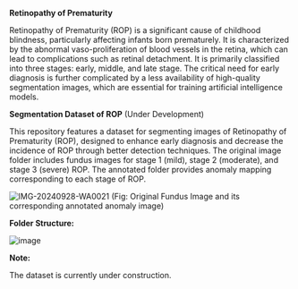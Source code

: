 **Retinopathy of Prematurity**

Retinopathy of Prematurity (ROP) is a significant cause of childhood blindness, particularly
affecting infants born prematurely. It is characterized by the abnormal vaso-proliferation of blood
vessels in the retina, which can lead to complications such as retinal detachment. It is primarily
classified into three stages: early, middle, and late stage. The critical need for early diagnosis is
further complicated by a less availability of high-quality segmentation images, which are essential
for training artificial intelligence models.



**Segmentation Dataset of ROP** (Under Development)

This repository features a dataset for segmenting images of Retinopathy of Prematurity (ROP), designed to enhance early diagnosis and decrease the incidence of ROP through better detection techniques. The original image folder includes fundus images for stage 1 (mild), stage 2 (moderate), and stage 3 (severe) ROP. The annotated folder provides anomaly mapping corresponding to each stage of ROP.

![IMG-20240928-WA0021](https://github.com/user-attachments/assets/0ff609bc-09e2-4cf2-8d3c-d742dad9224b)
(Fig: Original Fundus Image and its corresponding annotated anomaly image)


**Folder Structure:**

![image](https://github.com/user-attachments/assets/3a30382c-87e0-43fc-984f-ed5ba1acd850)


**Note:**

The dataset is currently under construction.
